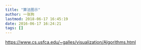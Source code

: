 ```yaml
---
title: "算法图示"
author: 一张狗
lastmod: 2018-06-17 16:45:19
date: 2016-06-17 16:24:21
tags: []
---
```



https://www.cs.usfca.edu/~galles/visualization/Algorithms.html


